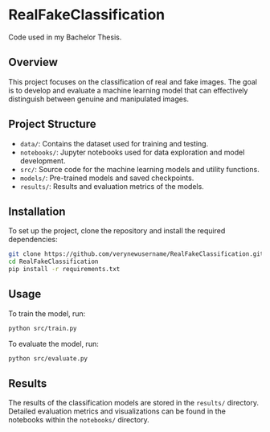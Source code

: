 # RealFakeClassification

Code used in my Bachelor Thesis.

## Overview

This project focuses on the classification of real and fake images. The goal is to develop and evaluate a machine learning model that can effectively distinguish between genuine and manipulated images.

## Project Structure

- `data/`: Contains the dataset used for training and testing.
- `notebooks/`: Jupyter notebooks used for data exploration and model development.
- `src/`: Source code for the machine learning models and utility functions.
- `models/`: Pre-trained models and saved checkpoints.
- `results/`: Results and evaluation metrics of the models.

## Installation

To set up the project, clone the repository and install the required dependencies:

```bash
git clone https://github.com/verynewusername/RealFakeClassification.git
cd RealFakeClassification
pip install -r requirements.txt
```

## Usage

To train the model, run:

```bash
python src/train.py
```

To evaluate the model, run:

```bash
python src/evaluate.py
```

## Results

The results of the classification models are stored in the `results/` directory. Detailed evaluation metrics and visualizations can be found in the notebooks within the `notebooks/` directory.
